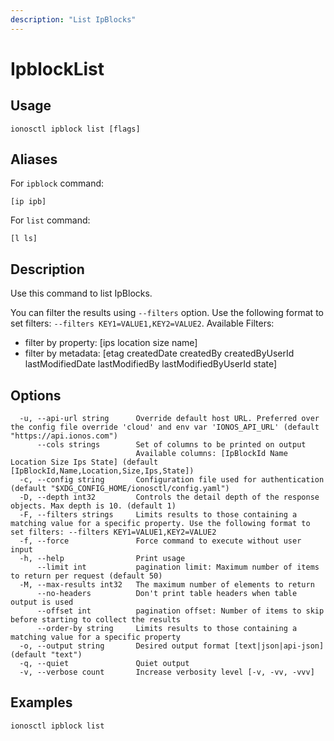 ```yaml
---
description: "List IpBlocks"
---
```


# IpblockList

## Usage

```text
ionosctl ipblock list [flags]
```

## Aliases

For `ipblock` command:

```text
[ip ipb]
```

For `list` command:

```text
[l ls]
```

## Description

Use this command to list IpBlocks.

You can filter the results using `--filters` option. Use the following format to set filters: `--filters KEY1=VALUE1,KEY2=VALUE2`.
Available Filters:
* filter by property: [ips location size name]
* filter by metadata: [etag createdDate createdBy createdByUserId lastModifiedDate lastModifiedBy lastModifiedByUserId state]

## Options

```text
  -u, --api-url string      Override default host URL. Preferred over the config file override 'cloud' and env var 'IONOS_API_URL' (default "https://api.ionos.com")
      --cols strings        Set of columns to be printed on output 
                            Available columns: [IpBlockId Name Location Size Ips State] (default [IpBlockId,Name,Location,Size,Ips,State])
  -c, --config string       Configuration file used for authentication (default "$XDG_CONFIG_HOME/ionosctl/config.yaml")
  -D, --depth int32         Controls the detail depth of the response objects. Max depth is 10. (default 1)
  -F, --filters strings     Limits results to those containing a matching value for a specific property. Use the following format to set filters: --filters KEY1=VALUE1,KEY2=VALUE2
  -f, --force               Force command to execute without user input
  -h, --help                Print usage
      --limit int           pagination limit: Maximum number of items to return per request (default 50)
  -M, --max-results int32   The maximum number of elements to return
      --no-headers          Don't print table headers when table output is used
      --offset int          pagination offset: Number of items to skip before starting to collect the results
      --order-by string     Limits results to those containing a matching value for a specific property
  -o, --output string       Desired output format [text|json|api-json] (default "text")
  -q, --quiet               Quiet output
  -v, --verbose count       Increase verbosity level [-v, -vv, -vvv]
```

## Examples

```text
ionosctl ipblock list
```

